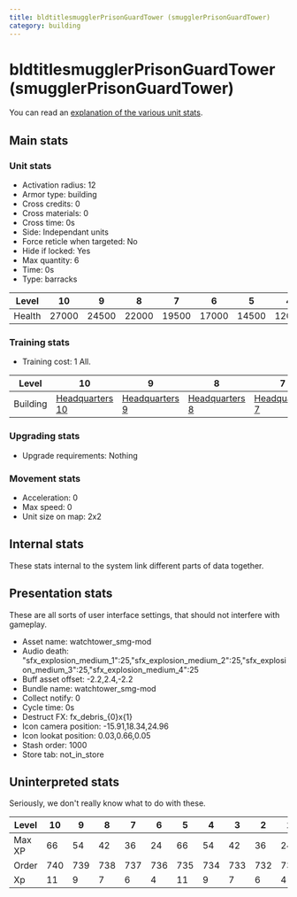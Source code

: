 ```yaml
---
title: bldtitlesmugglerPrisonGuardTower (smugglerPrisonGuardTower)
category: building
---
```


# bldtitlesmugglerPrisonGuardTower (smugglerPrisonGuardTower)

You can read an [explanation  of the various unit stats](unitexplained.md).

## Main stats

### Unit stats

  * Activation radius: 12
  * Armor type: building
  * Cross credits: 0
  * Cross materials: 0
  * Cross time: 0s
  * Side: Independant units
  * Force reticle when targeted: No
  * Hide if locked: Yes
  * Max quantity: 6
  * Time: 0s
  * Type: barracks

|Level |10   |9    |8    |7    |6    |5    |4    |3   |2   |1   |
|------|-----|-----|-----|-----|-----|-----|-----|----|----|----|
|Health|27000|24500|22000|19500|17000|14500|12000|9000|7500|5000|


### Training stats

  * Training cost: 1 All.

|Level   |10                                |9                                |8                                |7                                |6                                |5                                |4                                |3                                |2                                |1                                |
|--------|----------------------------------|---------------------------------|---------------------------------|---------------------------------|---------------------------------|---------------------------------|---------------------------------|---------------------------------|---------------------------------|---------------------------------|
|Building|[Headquarters 10](smugglerHQ.html)|[Headquarters 9](smugglerHQ.html)|[Headquarters 8](smugglerHQ.html)|[Headquarters 7](smugglerHQ.html)|[Headquarters 6](smugglerHQ.html)|[Headquarters 5](smugglerHQ.html)|[Headquarters 4](smugglerHQ.html)|[Headquarters 3](smugglerHQ.html)|[Headquarters 2](smugglerHQ.html)|[Headquarters 1](smugglerHQ.html)|


### Upgrading stats

  * Upgrade requirements: Nothing

### Movement stats

  * Acceleration: 0
  * Max speed: 0
  * Unit size on map: 2x2

## Internal stats

These stats internal to the system link different parts of data together.


## Presentation stats

These are all sorts of user interface settings, that should not interfere with gameplay.

  * Asset name: watchtower_smg-mod
  * Audio death: "sfx_explosion_medium_1":25,"sfx_explosion_medium_2":25,"sfx_explosion_medium_3":25,"sfx_explosion_medium_4":25
  * Buff asset offset: -2.2,2.4,-2.2
  * Bundle name: watchtower_smg-mod
  * Collect notify: 0
  * Cycle time: 0s
  * Destruct FX: fx_debris_{0}x{1}
  * Icon camera position: -15.91,18.34,24.96
  * Icon lookat position: 0.03,0.66,0.05
  * Stash order: 1000
  * Store tab: not_in_store

## Uninterpreted stats

Seriously, we don't really know what to do with these.

|Level |10 |9  |8  |7  |6  |5  |4  |3  |2  |1  |
|------|---|---|---|---|---|---|---|---|---|---|
|Max XP|66 |54 |42 |36 |24 |66 |54 |42 |36 |24 |
|Order |740|739|738|737|736|735|734|733|732|731|
|Xp    |11 |9  |7  |6  |4  |11 |9  |7  |6  |4  |


